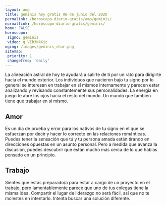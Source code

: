 ```yaml
---
layout: amp
title: geminis hoy gratis 06 de junio del 2020 
permalink: /horoscopo-diario-gratis/amp/geminis/
normallink: /horoscopo-diario-gratis/geminis/
home: FALSE
horoscopo:
 signo: geminis
 video: g_VIh3NkXjc
ogimg: /images/geminis_char.png
sitemap:
 priority: 1
 changefreq: 'daily'
---
```



La alineación astral de hoy te ayudará a salirte de ti por un rato para dirigirte hacia el mundo exterior. Los individuos que nacieron bajo tu signo por lo general se interesan en trabajar en sí mismos internamente y parecen estar analizando y revisando constantemente sus personalidades. La energía en juego te abre los ojos hacia el resto del mundo. Un mundo que también tiene que trabajar en sí mismo.

## Amor

Es un día de prueba y error para los nativos de tu signo en el que se esfuerzan por decir y hacer lo correcto en las relaciones románticas. Puedes tener la sensación que tú y tu persona amada están tirando en direcciones opuestas en un asunto personal. Pero a medida que avanza la discusión, puedes descubrir que están mucho más cerca de lo que habías pensado en un principio.

## Trabajo

Sientes que estás preparado/a para estar a cargo de un proyecto en el trabajo, pero lamentablemente parece que uno de tus colegas tiene la misma idea. Compartir el lugar de liderazgo no será fácil, así que no te molestes en intentarlo. Intenta buscar una solución diferente.